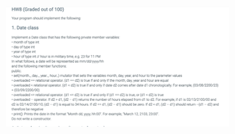 ![Assignment Screenshot](https://github.com/jayeshpaluru/CS-1337-Khiem-Van-Le/blob/main/Assignment%208/Screenshot%202023-04-15%20at%209.24.06%20PM.png)
